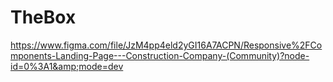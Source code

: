 # TheBox
https://www.figma.com/file/JzM4pp4eld2yGI16A7ACPN/Responsive%2FComponents-Landing-Page---Construction-Company-(Community)?node-id=0%3A1&amp;mode=dev
